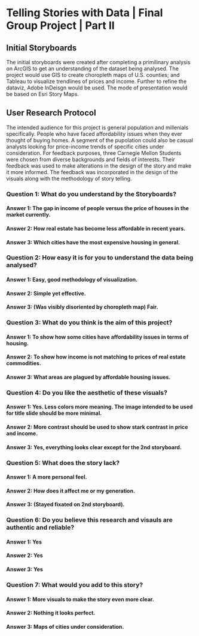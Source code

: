 # Telling Stories with Data | Final Group Project | Part II
## Initial Storyboards
The initial storyboards were created after completing a primilinary analysis on ArcGIS to get an understanding of the dataset being analysed. The project would use GIS to create choropleth maps of U.S. counties; and Tableau to visualize trendlines of prices and income. Further to refine the dataviz, Adobe InDeisgn would be used. The mode of presentation would be based on Esri Story Maps.
## User Research Protocol
The intended audience for this project is general population and millenials specifically. People who have faced affordability issues when they ever thought of buying homes. A segment of the pupolation could also be casual analysts looking for price-income trends of specific cities under consideration. For feedback purposes, three Carnegie Mellon Students were chosen from diverse backgrounds and fields of interests. Their feedback was used to make alterations in the design of the story and make it more informed. The feedback was incorporated in the design of the visuals along with the methodology of story telling. 
### Question 1: What do you understand by the Storyboards?
#### Answer 1: The gap in income of people versus the price of houses in the market currently.
#### Answer 2: How real estate has become less affordable in recent years.
#### Answer 3: Which cities have the most expensive housing in general. 
### Question 2: How easy it is for you to understand the data being analysed?
#### Answer 1: Easy, good methodology of visualization.
#### Answer 2: Simple yet effective.
#### Answer 3: (Was visibly disoriented by choropleth map) Fair.
### Question 3: What do you think is the aim of this project?
#### Answer 1: To show how some cities have affordability issues in terms of housing. 
#### Answer 2: To show how income is not matching to prices of real estate commodities.
#### Answer 3: What areas are plagued by affordable housing issues.
### Question 4: Do you like the aesthetic of these visuals?
#### Answer 1: Yes. Less colors more meaning. The image intended to be used for title slide should be more minimal.
#### Answer 2: More contrast should be used to show stark contrast in price and income.
#### Answer 3: Yes, everything looks clear except for the 2nd storyboard.
### Question 5: What does the story lack?
#### Answer 1: A more personal feel.
#### Answer 2: How does it affect me or my generation.
#### Answer 3: (Stayed fixated on 2nd storyboard). 
### Question 6: Do you believe this research and visauls are authentic and reliable?
#### Answer 1: Yes
#### Answer 2: Yes
#### Answer 3: Yes
### Question 7: What would you add to this story?
#### Answer 1: More visuals to make the story even more clear.
#### Answer 2: Nothing it looks perfect.
#### Answer 3: Maps of cities under consideration. 

